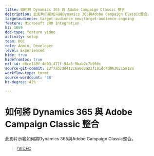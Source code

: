 ```yaml
---
title: 如何將 Dynamics 365 與 Adobe Campaign Classic 整合
description: 此影片示範如何將Dynamics 365與Adobe Campaign Classic整合。
targetaudience: target-audience new;target-audience ongoing
feature: Microsoft CRM Integration
kt: 1869
doc-type: feature video
activity: setup
team: DOC
role: Admin, Developer
level: Experienced
hide: true
hidefromtoc: true
exl-id: d6ce139f-4d03-477f-94a5-9bab2c7b966c
source-git-commit: 13f7ab2dd41216a603a22f181dc4d06302c5918a
workflow-type: tm+mt
source-wordcount: '38'
ht-degree: 42%

---
```


# 如何將 Dynamics 365 與 Adobe Campaign Classic 整合

此影片示範如何將Dynamics 365與Adobe Campaign Classic整合。

>[!VIDEO](https://video.tv.adobe.com/v/23837?quality=12&learn=on)
